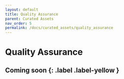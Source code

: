 ```yaml
---
layout: default
title: Quality Assurance
parent: Curated Assets
nav_order: 5
permalink: /docs/curated_assets/quality_assurance
---
```


# Quality Assurance


Coming soon
{: .label .label-yellow }
---
